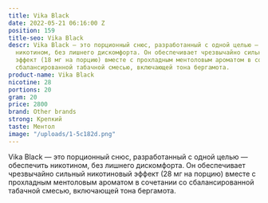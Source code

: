 ```yaml
---
title: Vika Black
date: 2022-05-21 06:16:00 Z
position: 159
title-seo: Vika Black
descr: Vika Black — это порционный снюс, разработанный с одной целью — обеспечить
  никотином, без лишнего дискомфорта. Он обеспечивает чрезвычайно сильный никотиновый
  эффект (18 мг на порцию) вместе с прохладным ментоловым ароматом в сочетании со
  сбалансированной табачной смесью, включающей тона бергамота.
product-name: Vika Black
nicotine: 28
portions: 20
gram: 20
price: 2800
brand: Other brands
strong: Крепкий
taste: Ментол
image: "/uploads/1-5c182d.png"
---
```


Vika Black — это порционный снюс, разработанный с одной целью — обеспечить никотином, без лишнего дискомфорта. Он обеспечивает чрезвычайно сильный никотиновый эффект (28 мг на порцию) вместе с прохладным ментоловым ароматом в сочетании со сбалансированной табачной смесью, включающей тона бергамота.